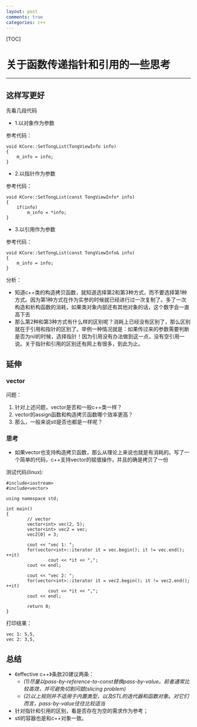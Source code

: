 ```yaml
---
layout: post
comments: true
categories: c++
---
```

[TOC]

# **关于函数传递指针和引用的一些思考**

---

## 这样写更好

先看几段代码

* 1.以对象作为参数

参考代码：

	void KCore::SetTongList(TongViewInfo info)
	{
		m_info = info;
	}

* 2.以指针作为参数

参考代码：

	void KCore::SetTongList(const TongViewInfo* info)
	{
		if(info)
			m_info = *info;
	}

* 3.以引用作为参数

参考代码：

    void KCore::SetTongList(const TongViewInfo& info)
    {
    	m_info = info;
    }

分析：

* 知道c++类的构造拷贝函数，就知道选择第2和第3种方式，而不要选择第1种方式。因为第1种方式在作为实参的时候就已经进行过一次复制了。多了一次构造和析构函数的消耗，如果类对象内部还有其他对象的话，这个数字会一直高下去
* 那么第2种和第3种方式有什么样的区别呢？消耗上已经没有区别了，那么区别就在于引用和指针的区别了。举例一种情况就是：如果传过来的参数需要判断是否为nil的时候，选择指针！因为引用没有办法做到这一点，没有空引用一说。关于指针和引用的区别还有网上有很多，到此为止。

## 延伸

### vector

问题：

1. 针对上述问题，vector是否和一般c++类一样？
2. vector的assign函数和构造拷贝函数哪个效率更高？
3. 那么，一般来说stl是否也都是一样呢？

### 思考

* 如果vector也支持构造拷贝函数，那么从理论上来说也就是有消耗的。写了一个简单的代码，c++支持vector的赋值操作，并且的确是拷贝了一份

测试代码(linux):

	#include<iostream>
	#include<vector>

	using namespace std;

	int main()
	{
        	// vector
        	vector<int> vec(2, 5);
        	vector<int> vec2 = vec;
        	vec2[0] = 3;

        	cout << "vec 1: ";
        	for(vector<int>::iterator it = vec.begin(); it != vec.end(); ++it)
               		cout << *it << ",";
        	cout << endl;

        	cout << "vec 2: ";
        	for(vector<int>::iterator it = vec2.begin(); it != vec2.end(); ++it)
               		cout << *it << ",";
       	 	cout << endl;

        	return 0;
	}

打印结果：

	vec 1: 5,5,
	vec 2: 3,5,

## 总结

+ 《effective c++》条款20建议两条：
  - *(1)尽量以pass-by-reference-to-const替换pass-by-value。前者通常比较高效，并可避免切割问题(slicing problem)*
  - *(2)以上规则并不适用于内置类型，以及STL的迭代器和函数对象。对它们而言，pass-by-value往往比较适当*
+ 针对指针和引用的区别，看是否存在为空的需求作为参考；
+ stl的容器也是和c++对象一致。